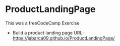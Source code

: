 # ProductLandingPage

This was a freeCodeCamp Exercise
* Build a product landing page
URL: https://jabarca09.github.io/ProductLandingPage/
